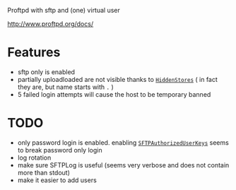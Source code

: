 Proftpd with sftp and (one) virtual user

http://www.proftpd.org/docs/

# Features

 * sftp only is enabled
 * partially uploadloaded are not visible thanks to [`HiddenStores`](http://proftpd.org/docs/directives/linked/config_ref_HiddenStores.html) ( in fact they are, but name starts with `.` )
 * 5 failed login attempts will cause the host to be temporary banned


# TODO

 * only password login is enabled. enabling [`SFTPAuthorizedUserKeys`](http://www.proftpd.org/docs/contrib/mod_sftp.html#SFTPAuthorizedUserKeys) seems to break password only login
 * log rotation
 * make sure SFTPLog is useful (seems very verbose and does not contain more than stdout)
 * make it easier to add users


